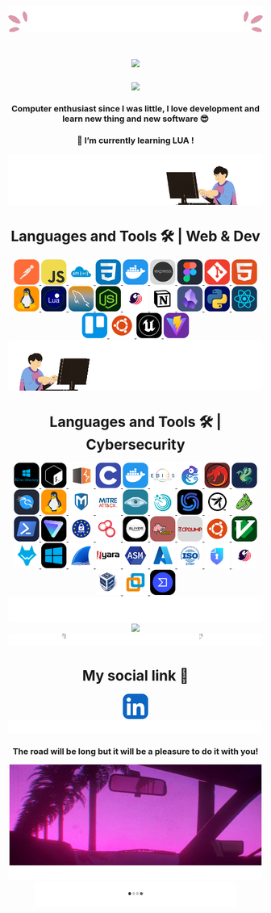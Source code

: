 <!-- Introduction -->

<img src="IMGFolder/intro.gif" />
<div align="center">
    <h1>
        <img src="https://readme-typing-svg.demolab.com?font=VT323&size=40&duration=2000&pause=1000&color=BF56F7&center=true&vCenter=true&width=435&lines=Hi+there+%F0%9F%91%8B+Welcome!;I'm+Anto%2C+nice+to+meet+you!" />
    </h1>
    <h3>
        <img src="https://readme-typing-svg.demolab.com?font=VT323&size=30&duration=2000&pause=1000&color=BF56F7&center=true&vCenter=true&multiline=true&width=470&height=105&lines=%F0%9F%91%A8%E2%80%8D%F0%9F%92%BB+cybersecurity+engineer+%F0%9F%91%A8%E2%80%8D%F0%9F%92%BB;%F0%9F%8C%90+developper+fullstack+%F0%9F%8C%90" />
    </h3>
    <h3>Computer enthusiast since I was little, I love development and learn new thing and new software 😎</h3>
    <h3>🌱 I’m currently learning LUA !</h3>
    <img src="IMGFolder/webtool.gif" />
</div>

<!-- Software -->

<div align="center">
    <h1>Languages and Tools 🛠 | Web & Dev </h1>
    <a href="https://www.postman.com">
        <img src="IMGFolder/postman.png" alt="postman"/>
    </a>
    <a href="https://developer.mozilla.org/en-US/docs/Web/JavaScript">
        <img src="IMGFolder/JSlogo.png" alt="javascript"/>
    </a>
    <a href="https://developer.mozilla.org/en-US/docs/Glossary/REST">
        <img src="IMGFolder/apirest.png" alt="ApiRest"/>
    </a>
    <a href="https://developer.mozilla.org/en-US/docs/Web/CSS">
        <img src="IMGFolder/CSS.png" alt="CSS"/>
    </a>
    <a href="https://docs.docker.com">
        <img src="IMGFolder/Docker.png" alt="Docker"/>
    </a>
    <a href="https://expressjs.com">
        <img src="IMGFolder/Express.png" alt="Express"/>
    </a>
    <a href="https://www.figma.com/fr-fr/">
        <img src="IMGFolder/Figma.png" alt="Figma"/>
    </a>
    <a href="https://git-scm.com">
        <img src="IMGFolder/GIT.png" alt="Git"/>
    </a>
    <a href="https://developer.mozilla.org/en-US/docs/Web/HTML">
        <img src="IMGFolder/HTML.png" alt="HTML"/>
    </a>
    <a href="https://docs.kernel.org">
        <img src="IMGFolder/Linux.png" alt="Linux"/>
    </a>
    <a href="https://www.lua.org/docs.html">
        <img src="IMGFolder/Lua.png" alt="Lua"/>
    </a>
    <a href="https://www.mysql.com">
        <img src="IMGFolder/MySQL.png" alt="MySQL"/>
    </a>
    <a href="https://nodejs.org/docs/latest/api/">
        <img src="IMGFolder/Node.png" alt="NodeJS"/>
    </a>
    <a href="https://www.sonarsource.com/products/sonarqube/">
        <img src="IMGFolder/sonar.png" alt="Sonar"/>
    </a>
    <a href="https://www.notion.com/fr">
        <img src="IMGFolder/Notion.png" alt="Notion"/>
    </a>
    <a href="https://obsidian.md">
        <img src="IMGFolder/Obsidian.png" alt="Obsidian"/>
    </a>
    <a href="https://docs.python.org/3/">
        <img src="IMGFolder/Python.png" alt="Python"/>
    </a>
    <a href="https://react.dev">
        <img src="IMGFolder/React.png" alt="React"/>
    </a>
    <a href="https://trello.com/fr">
        <img src="IMGFolder/Trello.png" alt="Trello"/>
    </a>
    <a href="https://help.ubuntu.com">
        <img src="IMGFolder/Ubuntu.png" alt="Ubuntu"/>
    </a>
    <a href="https://www.unrealengine.com/fr">
        <img src="IMGFolder/UnrealEngine.png" alt="UnrealEngine"/>
    </a>
    <a href="https://vite.dev">
        <img src="IMGFolder/Vite.png" alt="Vite"/>
    </a>
    <img src="IMGFolder/cybertool.gif" />
    
<h1>Languages and Tools 🛠 | Cybersecurity </h1>
    <a href="https://learn.microsoft.com/en-us/troubleshoot/windows-server/active-directory/active-directory-overview">
        <img src="IMGFolder/AD.png" alt="AD"/>
    </a>
    <a href="https://www.gnu.org/savannah-checkouts/gnu/bash/manual/bash.html">
        <img src="IMGFolder/Bash.png" alt="Bash"/>
    </a>
    <a href="https://portswigger.net/burp">
        <img src="IMGFolder/BurpSuite.png" alt="BurpSuite"/>
    </a>
    <a href="https://devdocs.io/c/">
        <img src="IMGFolder/C.png" alt="C"/>
    </a>
    <a href="https://docs.docker.com">
        <img src="IMGFolder/Docker.png" alt="Docker"/>
    </a>
    <a href="https://cyber.gouv.fr/la-methode-ebios-risk-manager">
        <img src="IMGFolder/EbiosRM.png" alt="EbiosRM"/>
    </a>
    <a href="https://www.gns3.com">
        <img src="IMGFolder/GNS3.png" alt="GNS3"/>
    </a>
    <a href="https://ghidra-sre.org">
        <img src="IMGFolder/Ghidra.png" alt="Ghidra"/>
    </a>
    <a href="https://www.kali.org/tools/hydra/">
        <img src="IMGFolder/Hydra.png" alt="Hydra"/>
    </a>
    <a href="https://www.kali.org">
        <img src="IMGFolder/Kali.png" alt="Kali"/>
    </a>
    <a href="https://docs.kernel.org">
        <img src="IMGFolder/Linux.png" alt="Linux"/>
    </a>
    <a href="https://www.metasploit.com">
        <img src="IMGFolder/Metasploit.png" alt="Metasploit"/>
    </a>
    <a href="https://attack.mitre.org">
        <img src="IMGFolder/MittreAttack.png" alt="MitreAttack"/>
    </a>
    <a href="https://nmap.org">
        <img src="IMGFolder/NMAP.png" alt="Nmap"/>
    </a>
    <a href="https://www.tenable.com/products/nessus">
        <img src="IMGFolder/Nessus.png" alt="Nessus"/>
    </a>
    <a href="https://github.com/projectdiscovery/nuclei">
        <img src="IMGFolder/Nuclei.png" alt="Nuclei"/>
    </a>
    <a href="https://owasp.org/www-project-top-ten/">
        <img src="IMGFolder/OWASP.png" alt="OWASP"/>
    </a>
    <a href="https://www.openvas.org">
        <img src="IMGFolder/OpenVAS.png" alt="OpenVAS"/>
    </a>
    <a href="https://learn.microsoft.com/en-us/powershell/">
        <img src="IMGFolder/PowerShell.png" alt="PowerShell"/>
    </a>
    <a href="https://protonvpn.com/fr">
        <img src="IMGFolder/ProtonVPN.png" alt="ProtonVPN"/>
    </a>
    <a href="https://www.economie.gouv.fr/entreprises/reglement-general-protection-donnees-rgpd">
        <img src="IMGFolder/RGPD.png" alt="RGPD"/>
    </a>
    <a href="https://www.shodan.io">
        <img src="IMGFolder/Shodan.png" alt="Shodan"/>
    </a>
    <a href="https://sliver.sh">
        <img src="IMGFolder/Silver.png" alt="SliverC2"/>
    </a>
    <a href="https://www.snort.org">
        <img src="IMGFolder/Snort.png" alt="Snort"/>
    </a>
    <a href="https://www.tcpdump.org">
        <img src="IMGFolder/TCPdump.png" alt="TCPdump"/>
    </a>
    <a href="https://help.ubuntu.com">
        <img src="IMGFolder/Ubuntu.png" alt="Ubuntu"/>
    </a>
    <a href="https://doc.ubuntu-fr.org/vim">
        <img src="IMGFolder/Vim.png" alt="Vim"/>
    </a>
    <a href="https://wazuh.com">
        <img src="IMGFolder/Wazuh.png" alt="Wazuh"/>
    </a>
    <a href="https://www.microsoft.com/fr-fr/windows?r=1">
        <img src="IMGFolder/Windows.png" alt="Windows"/>
    </a>
    <a href="https://www.wireshark.org">
        <img src="IMGFolder/WireShark.png" alt="WireShark"/>
    </a>
    <a href="https://yara.readthedocs.io/en/latest/">
        <img src="IMGFolder/Yara.png" alt="YaraRules"/>
    </a>
    <a href="https://hjlebbink.github.io/x86doc/">
        <img src="IMGFolder/asm.png" alt="ASM"/>
    </a>
    <a href="https://azure.microsoft.com/fr-fr">
        <img src="IMGFolder/azure.png" alt="Azure"/>
    </a>
    <a href="https://feelagile.com/norme-iso-27001/">
        <img src="IMGFolder/iso27001.png" alt="ISO27001"/>
    </a>
    <a href="https://pwndoc.github.io/pwndoc/#/">
        <img src="IMGFolder/pwndoc.png" alt="pwndoc"/>
    </a>
    <a href="https://www.sonarsource.com/products/sonarqube/">
        <img src="IMGFolder/sonar.png" alt="Sonar"/>
    </a>
    <a href="https://www.virtualbox.org">
        <img src="IMGFolder/virtualbox.png" alt="VirtualBox"/>
    </a>
    <a href="https://techdocs.broadcom.com/us/en/vmware-cis/desktop-hypervisors/workstation-pro/17-0.html">
        <img src="IMGFolder/workstation.png" alt="VMware Workstation"/>
    </a>
    <a href="https://www.virustotal.com/gui/home/upload">
        <img src="IMGFolder/virustotal.png" alt="Virus Total"/>
    </a>
    <img src="IMGFolder/cleanback.png" />
    <img src="https://github-readme-stats.vercel.app/api/top-langs/?username=AntoPAA&theme=radical&layout=compact" />
    
</div>

<!-- Social Network -->

<div align="center">
    <img src="IMGFolder/clickend.gif" />
    <h1>My social link 🔗</h1>
    <a href="https://www.linkedin.com/in/antonin-pasquier-cyber/">
        <img src="IMGFolder/LinkedIn.png" alt="Linkedin"/>
    </a>
    
</div>

<!-- End (or not) -->

<div align="center">
    <img src="IMGFolder/cleanend.png" />
    <h3>The road will be long but it will be a pleasure to do it with you!</h3>
    <img src="IMGFolder/roadend.gif"/>
</div>

<div align="center">
<img src="IMGFolder/cleanend.png" />
<img src="IMGFolder/loadend.gif"/>
</div>
